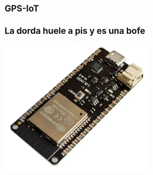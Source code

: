 # GPS-IoT
# La dorda huele a pis y es una bofe

![ESP32 wemos lolin](Images/ESP32.png "ESP32 wemos lolin")  